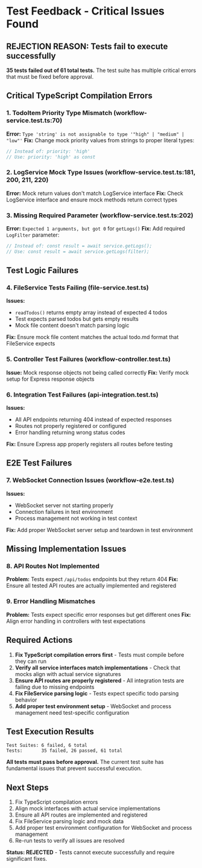 # Test Feedback - Critical Issues Found

## REJECTION REASON: Tests fail to execute successfully

**35 tests failed out of 61 total tests.** The test suite has multiple critical errors that must be fixed before approval.

## Critical TypeScript Compilation Errors

### 1. TodoItem Priority Type Mismatch (workflow-service.test.ts:70)
**Error:** `Type 'string' is not assignable to type '"high" | "medium" | "low"'`
**Fix:** Change mock priority values from strings to proper literal types:
```typescript
// Instead of: priority: 'high'
// Use: priority: 'high' as const
```

### 2. LogService Mock Type Issues (workflow-service.test.ts:181, 200, 211, 220)
**Error:** Mock return values don't match LogService interface
**Fix:** Check LogService interface and ensure mock methods return correct types

### 3. Missing Required Parameter (workflow-service.test.ts:202)
**Error:** `Expected 1 arguments, but got 0` for `getLogs()`
**Fix:** Add required `LogFilter` parameter:
```typescript
// Instead of: const result = await service.getLogs();
// Use: const result = await service.getLogs(filter);
```

## Test Logic Failures

### 4. FileService Tests Failing (file-service.test.ts)
**Issues:**
- `readTodos()` returns empty array instead of expected 4 todos
- Test expects parsed todos but gets empty results
- Mock file content doesn't match parsing logic

**Fix:** Ensure mock file content matches the actual todo.md format that FileService expects

### 5. Controller Test Failures (workflow-controller.test.ts)
**Issue:** Mock response objects not being called correctly
**Fix:** Verify mock setup for Express response objects

### 6. Integration Test Failures (api-integration.test.ts)
**Issues:**
- All API endpoints returning 404 instead of expected responses
- Routes not properly registered or configured
- Error handling returning wrong status codes

**Fix:** Ensure Express app properly registers all routes before testing

## E2E Test Failures

### 7. WebSocket Connection Issues (workflow-e2e.test.ts)
**Issues:**
- WebSocket server not starting properly
- Connection failures in test environment
- Process management not working in test context

**Fix:** Add proper WebSocket server setup and teardown in test environment

## Missing Implementation Issues

### 8. API Routes Not Implemented
**Problem:** Tests expect `/api/todos` endpoints but they return 404
**Fix:** Ensure all tested API routes are actually implemented and registered

### 9. Error Handling Mismatches
**Problem:** Tests expect specific error responses but get different ones
**Fix:** Align error handling in controllers with test expectations

## Required Actions

1. **Fix TypeScript compilation errors first** - Tests must compile before they can run
2. **Verify all service interfaces match implementations** - Check that mocks align with actual service signatures
3. **Ensure API routes are properly registered** - All integration tests are failing due to missing endpoints
4. **Fix FileService parsing logic** - Tests expect specific todo parsing behavior
5. **Add proper test environment setup** - WebSocket and process management need test-specific configuration

## Test Execution Results

```
Test Suites: 6 failed, 6 total
Tests:       35 failed, 26 passed, 61 total
```

**All tests must pass before approval.** The current test suite has fundamental issues that prevent successful execution.

## Next Steps

1. Fix TypeScript compilation errors
2. Align mock interfaces with actual service implementations
3. Ensure all API routes are implemented and registered
4. Fix FileService parsing logic and mock data
5. Add proper test environment configuration for WebSocket and process management
6. Re-run tests to verify all issues are resolved

**Status: REJECTED** - Tests cannot execute successfully and require significant fixes.